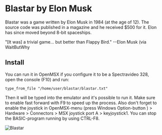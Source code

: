 # Blastar by Elon Musk

Blastar was a game written by Elon Musk in 1984 (at the age of 12). The source code was published in a magazine and he received $500 for it.
Elon has since moved beyond 8-bit spaceships.

"[It was] a trivial game... but better than Flappy Bird."
--Elon Musk (via WaitButWhy

## Install

You can run it in OpenMSX if you configure it to be a Spectravideo 328, open the console (F10) and run: 

```
type_from_file "/home/user/blastar/blastar.txt"
```

Then it will be typed into the emulator and it's possible to run it. Make sure to enable fast forward with F9 to speed up the process.
Also don't forget to enable the joystick in OpenMSX-menu (press Windows Option-button ) > Hardware > Connectors > MSX joystick port A > keyjoystick1. You can stop the BASIC-program running by using CTRL-F8.

![Blastar](https://github.com/TechhDan/Blastar/blob/master/Blastar.png)
